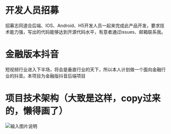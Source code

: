 # 开发人员招募
招募志同道合后端、IOS、Android、H5开发人员一起来完成此产品开发，要求技术能力强，写出的代码能够达到开源代码水平，有意者通过issues、邮箱联系我。 
# 金融版本抖音
短视频行业进入下半场，将会是垂直行业的天下，所以本人计划做一个面向金融行业的抖音。本项目为金融版抖音后端项目
# 项目技术架构（大致是这样，copy过来的，懒得画了）
![输入图片说明](https://images.gitee.com/uploads/images/2021/0822/100415_a53b81ea_306139.png "屏幕截图.png")